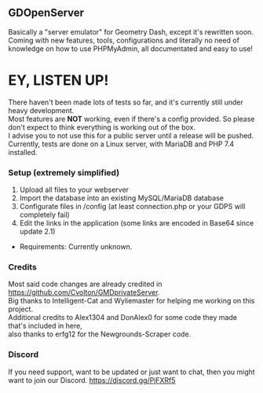 ## GDOpenServer
Basically a "server emulator" for Geometry Dash, except it's rewritten soon.  
Coming with new features, tools, configurations and literally no need of knowledge on how to use PHPMyAdmin, all documentated and easy to use!

# EY, LISTEN UP!
There haven't been made lots of tests so far, and it's currently still under heavy development.  
Most features are **NOT** working, even if there's a config provided. So please don't expect to think everything is working out of the box.  
I advise you to not use this for a public server until a release will be pushed.
Currently, tests are done on a Linux server, with MariaDB and PHP 7.4 installed.

### Setup (extremely simplified)
1. Upload all files to your webserver
2. Import the database into an existing MySQL/MariaDB database
3. Configurate files in /config (at least connection.php or your GDPS will completely fail)
4. Edit the links in the application (some links are encoded in Base64 since update 2.1)
- Requirements: Currently unknown.

### Credits
Most said code changes are already credited in https://github.com/Cvolton/GMDprivateServer.  
Big thanks to Intelligent-Cat and Wyliemaster for helping me working on this project.  
Additional credits to Alex1304 and DonAlex0 for some code they made that's included in here,  
also thanks to erfg12 for the Newgrounds-Scraper code.

### Discord
If you need support, want to be updated or just want to chat, then you might want to join our Discord. https://discord.gg/PjFXRf5
